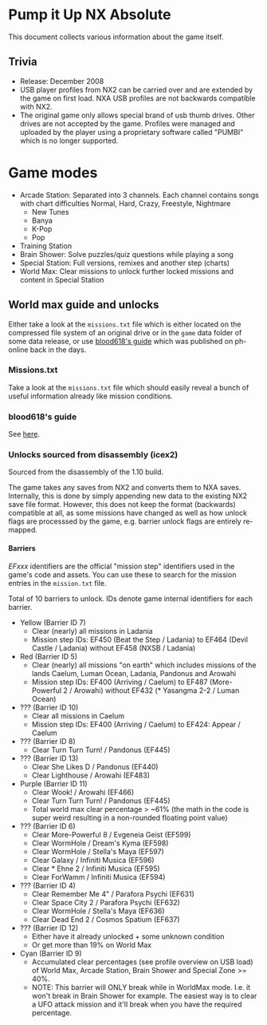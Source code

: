 # Pump it Up NX Absolute

This document collects various information about the game itself.

## Trivia

* Release: December 2008
* USB player profiles from NX2 can be carried over and are extended by the game on first load. NXA
USB profiles are not backwards compatible with NX2.
* The original game only allows special brand of usb thumb drives. Other drives are not accepted by
the game. Profiles were managed and uploaded by the player using a proprietary software called
"PUMBI" which is no longer supported.

# Game modes

* Arcade Station: Separated into 3 channels. Each channel contains songs with chart difficulties Normal, Hard, Crazy,
Freestyle, Nightmare
  * New Tunes
  * Banya
  * K-Pop
  * Pop
* Training Station
* Brain Shower: Solve puzzles/quiz questions while playing a song
* Special Station: Full versions, remixes and another step (charts)
* World Max: Clear missions to unlock further locked missions and content in Special Station

## World max guide and unlocks

Either take a look at the `missions.txt` file which is either located on the compressed file system
of an original drive or in the `game` data folder of some data release, or use
[blood618's guide](guide/nxa.pdf) which was published on ph-online back in the days. 

### Missions.txt

Take a look at the `missions.txt` file which should easily reveal a bunch of useful information
already like mission conditions.

### blood618's guide

See [here](guide/nxa.pdf).

### Unlocks sourced from disassembly (icex2)

Sourced from the disassembly of the 1.10 build.

The game takes any saves from NX2 and converts them to NXA saves. Internally, this is done by
simply appending new data to the existing NX2 save file format. However, this does not keep the
format (backwards) compatible at all, as some missions have changed as well as how unlock flags
are processsed by the game, e.g. barrier unlock flags are entirely re-mapped.

#### Barriers

*EFxxx* identifiers are the official "mission step" identifiers used in the game's code and
assets. You can use these to search for the mission entries in the `mission.txt` file.

Total of 10 barriers to unlock. IDs denote game internal identifiers for each barrier.

* Yellow (Barrier ID 7)
  * Clear (nearly) all missions in Ladania
  * Mission step IDs: EF450 (Beat the Step / Ladania) to EF464 (Devil Castle / Ladania) without EF458 (NXSB / Ladania)
* Red (Barrier ID 5)
  * Clear (nearly) all missions "on earth" which includes missions of the lands Caelum, Luman Ocean, Ladania, Pandonus and Arowahi
  * Mission step IDs: EF400 (Arriving / Caelum) to EF487 (More-Powerful 2 / Arowahi) without EF432 (* Yasangma 2-2 / Luman Ocean)
* ??? (Barrier ID 10)
  * Clear all missions in Caelum
  * Mission step IDs: EF400 (Arriving / Caelum) to EF424: Appear / Caelum
* ??? (Barrier ID 8)
  * Clear Turn Turn Turn! / Pandonus (EF445)
* ??? (Barrier ID 13)
  * Clear She Likes D / Pandonus (EF440)
  * Clear Lighthouse / Arowahi (EF483)
* Purple (Barrier ID 11)
  * Clear Wook! / Arowahi (EF466)
  * Clear Turn Turn Turn! / Pandonus (EF445)
  * Total world max clear percentage > ~61% (the math in the code is super weird resulting in a non-rounded floating point value)
* ??? (Barrier ID 6)
  * Clear More-Powerful 8 / Evgeneia Geist (EF599)
  * Clear WormHole / Dream's Kyma (EF598)
  * Clear WormHole / Stella's Maya (EF597)
  * Clear Galaxy / Infiniti Musica (EF596)
  * Clear * Ehne 2 / Infiniti Musica (EF595)
  * Clear ForWamm / Infiniti Musica (EF594)
* ??? (Barrier ID 4)
  * Clear Remember Me 4" / Parafora Psychi (EF631)
  * Clear Space City 2 / Parafora Psychi (EF632)
  * Clear WormHole / Stella's Maya (EF636)
  * Clear Dead End 2 / Cosmos Spatium (EF637)
* ??? (Barrier ID 12)
  * Either have it already unlocked + some unknown condition
  * Or get more than 19% on World Max
* Cyan (Barrier ID 9)
  * Accumulated clear percentages (see profile overview on USB load) of World Max, Arcade Station,
    Brain Shower and Special Zone >= 40%.
  * NOTE: This barrier will ONLY break while in WorldMax mode. I.e. it won't break in Brain Shower for example. The easiest way is to clear a UFO attack mission and it'll break when you have the required percentage.
  
